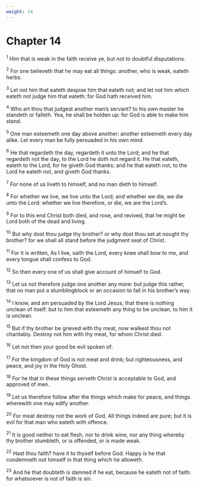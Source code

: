 ```yaml
---
weight: 14
---
```


# Chapter 14

<sup>1</sup> Him that is weak in the faith receive ye, but not to doubtful disputations. 

<sup>2</sup> For one believeth that he may eat all things: another, who is weak, eateth herbs. 

<sup>3</sup> Let not him that eateth despise him that eateth not; and let not him which eateth not judge him that eateth: for God hath received him. 

<sup>4</sup> Who art thou that judgest another man’s servant? to his own master he standeth or falleth. Yea, he shall be holden up: for God is able to make him stand. 

<sup>5</sup> One man esteemeth one day above another: another esteemeth every day alike. Let every man be fully persuaded in his own mind. 

<sup>6</sup> He that regardeth the day, regardeth it unto the Lord; and he that regardeth not the day, to the Lord he doth not regard it. He that eateth, eateth to the Lord, for he giveth God thanks; and he that eateth not, to the Lord he eateth not, and giveth God thanks. 

<sup>7</sup> For none of us liveth to himself, and no man dieth to himself. 

<sup>8</sup> For whether we live, we live unto the Lord; and whether we die, we die unto the Lord: whether we live therefore, or die, we are the Lord’s. 

<sup>9</sup> For to this end Christ both died, and rose, and revived, that he might be Lord both of the dead and living. 

<sup>10</sup> But why dost thou judge thy brother? or why dost thou set at nought thy brother? for we shall all stand before the judgment seat of Christ. 

<sup>11</sup> For it is written, As I live, saith the Lord, every knee shall bow to me, and every tongue shall confess to God. 

<sup>12</sup> So then every one of us shall give account of himself to God. 

<sup>13</sup> Let us not therefore judge one another any more: but judge this rather, that no man put a stumblingblock or an occasion to fall in his brother’s way. 

<sup>14</sup> I know, and am persuaded by the Lord Jesus, that there is nothing unclean of itself: but to him that esteemeth any thing to be unclean, to him it is unclean. 

<sup>15</sup> But if thy brother be grieved with thy meat, now walkest thou not charitably. Destroy not him with thy meat, for whom Christ died. 

<sup>16</sup> Let not then your good be evil spoken of: 

<sup>17</sup> For the kingdom of God is not meat and drink; but righteousness, and peace, and joy in the Holy Ghost. 

<sup>18</sup> For he that in these things serveth Christ is acceptable to God, and approved of men. 

<sup>19</sup> Let us therefore follow after the things which make for peace, and things wherewith one may edify another. 

<sup>20</sup> For meat destroy not the work of God. All things indeed are pure; but it is evil for that man who eateth with offence. 

<sup>21</sup> It is good neither to eat flesh, nor to drink wine, nor any thing whereby thy brother stumbleth, or is offended, or is made weak. 

<sup>22</sup> Hast thou faith? have it to thyself before God. Happy is he that condemneth not himself in that thing which he alloweth. 

<sup>23</sup> And he that doubteth is damned if he eat, because he eateth not of faith: for whatsoever is not of faith is sin. 


